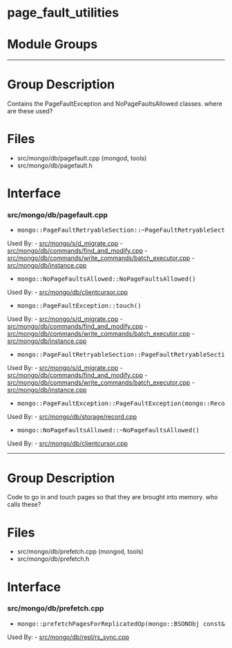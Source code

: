 # page\_fault\_utilities

# Module Groups

-------------

# Group Description
Contains the PageFaultException and NoPageFaultsAllowed classes.   where are these used?

# Files
- src/mongo/db/pagefault.cpp   (mongod, tools)
- src/mongo/db/pagefault.h

# Interface

### src/mongo/db/pagefault.cpp

- <pre>mongo::PageFaultRetryableSection::~PageFaultRetryableSection()</pre>
Used By:
    - [src/mongo/s/d\_migrate.cpp](../sharding)
    - [src/mongo/db/commands/find\_and\_modify.cpp](../database\_commands)
    - [src/mongo/db/commands/write\_commands/batch\_executor.cpp](../new\_wire\_protocol\_write\_commands)
    - [src/mongo/db/instance.cpp](../storage\_layer\_structure)

- <pre>mongo::NoPageFaultsAllowed::NoPageFaultsAllowed()</pre>
Used By:
    - [src/mongo/db/clientcursor.cpp](../client\_and\_operation\_tracking)

- <pre>mongo::PageFaultException::touch()</pre>
Used By:
    - [src/mongo/s/d\_migrate.cpp](../sharding)
    - [src/mongo/db/commands/find\_and\_modify.cpp](../database\_commands)
    - [src/mongo/db/commands/write\_commands/batch\_executor.cpp](../new\_wire\_protocol\_write\_commands)
    - [src/mongo/db/instance.cpp](../storage\_layer\_structure)

- <pre>mongo::PageFaultRetryableSection::PageFaultRetryableSection()</pre>
Used By:
    - [src/mongo/s/d\_migrate.cpp](../sharding)
    - [src/mongo/db/commands/find\_and\_modify.cpp](../database\_commands)
    - [src/mongo/db/commands/write\_commands/batch\_executor.cpp](../new\_wire\_protocol\_write\_commands)
    - [src/mongo/db/instance.cpp](../storage\_layer\_structure)

- <pre>mongo::PageFaultException::PageFaultException(mongo::Record const*)</pre>
Used By:
    - [src/mongo/db/storage/record.cpp](../storage\_layer\_structure)

- <pre>mongo::NoPageFaultsAllowed::~NoPageFaultsAllowed()</pre>
Used By:
    - [src/mongo/db/clientcursor.cpp](../client\_and\_operation\_tracking)

-------------

# Group Description
Code to go in and touch pages so that they are brought into memory.   who calls these?

# Files
- src/mongo/db/prefetch.cpp   (mongod, tools)
- src/mongo/db/prefetch.h

# Interface

### src/mongo/db/prefetch.cpp

- <pre>mongo::prefetchPagesForReplicatedOp(mongo::BSONObj const&)</pre>
Used By:
    - [src/mongo/db/repl/rs\_sync.cpp](../replication)
